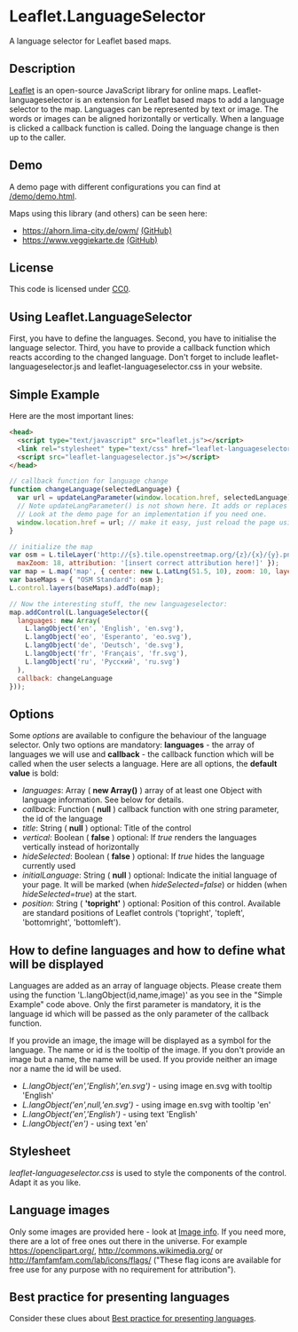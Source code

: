 # Leaflet.LanguageSelector

A language selector for Leaflet based maps.

## Description
[Leaflet](http://leafletjs.com/) is an open-source JavaScript library for online maps. Leaflet-languageselector is an extension for Leaflet based maps to add a language selector to the map. Languages can be represented by text or image. The words or images can be aligned horizontally or vertically. When a language is clicked a callback function is called. Doing the language change is then up to the caller.

## Demo
A demo page with different configurations you can find at [/demo/demo.html](/demo/demo.html).

Maps using this library (and others) can be seen here:
- https://ahorn.lima-city.de/owm/ [(GitHub)](https://github.com/buche/leaflet-openweathermap)
- https://www.veggiekarte.de [(GitHub)](https://github.com/piratenpanda/veggiekarte)

## License

This code is licensed under [CC0](http://creativecommons.org/publicdomain/zero/1.0/ "Creative Commons Zero - Public Domain").

## Using Leaflet.LanguageSelector

First, you have to define the languages. Second, you have to initialise the language selector. Third, you have to provide a callback function which reacts according to the changed language. Don't forget to include leaflet-languageselector.js and leaflet-languageselector.css in your website.

## Simple Example 

Here are the most important lines:

```html
<head>
  <script type="text/javascript" src="leaflet.js"></script>
  <link rel="stylesheet" type="text/css" href="leaflet-languageselector.css" />
  <script src="leaflet-languageselector.js"></script>
</head>
```

```js
// callback function for language change
function changeLanguage(selectedLanguage) {
  var url = updateLangParameter(window.location.href, selectedLanguage);
  // Note updateLangParameter() is not shown here. It adds or replaces the language parameter of the document URL.
  // Look at the demo page for an implementation if you need one.
  window.location.href = url; // make it easy, just reload the page using the changed parameter
}

// initialize the map
var osm = L.tileLayer('http://{s}.tile.openstreetmap.org/{z}/{x}/{y}.png', {
  maxZoom: 18, attribution: '[insert correct attribution here!]' });
var map = L.map('map', { center: new L.LatLng(51.5, 10), zoom: 10, layers: [osm] });
var baseMaps = { "OSM Standard": osm };
L.control.layers(baseMaps).addTo(map);

// Now the interesting stuff, the new languageselector:
map.addControl(L.languageSelector({
  languages: new Array(
    L.langObject('en', 'English', 'en.svg'),
    L.langObject('eo', 'Esperanto', 'eo.svg'),
    L.langObject('de', 'Deutsch', 'de.svg'),
    L.langObject('fr', 'Français', 'fr.svg'),
    L.langObject('ru', 'Русский', 'ru.svg')
  ),
  callback: changeLanguage
}));
```

## Options
Some *options* are available to configure the behaviour of the language selector. Only two options are mandatory: **languages** - the array of languages we will use and **callback** - the callback function which will be called when the user selects a language. Here are all options, the **default value** is bold:

* *languages*: Array ( **new Array()** ) array of at least one Object with language information. See below for details.
* *callback*: Function ( **null** ) callback function with one string parameter, the id of the language
* *title*: String ( **null** ) optional: Title of the control
* *vertical*: Boolean ( **false** ) optional: If *true* renders the languages vertically instead of horizontally
* *hideSelected*: Boolean ( **false** ) optional: If *true* hides the language currently used
* *initialLanguage*: String ( **null** ) optional: Indicate the initial language of your page. It will be marked (when *hideSelected=false*) or hidden (when *hideSelected=true*) at the start.
* *position*: String ( **'topright'** ) optional: Position of this control. Available are standard positions of Leaflet controls ('topright', 'topleft', 'bottomright', 'bottomleft').

## How to define languages and how to define what will be displayed

Languages are added as an array of language objects. Please create them using the function 'L.langObject(id,name,image)' as you see in the "Simple Example" code above. Only the first parameter is mandatory, it is the language id which will be passed as the only parameter of the callback function.

If you provide an image, the image will be displayed as a symbol for the language. The name or id is the tooltip of the image. If you don't provide an image but a name, the name will be used. If you provide neither an image nor a name the id will be used.

* *L.langObject('en','English','en.svg')* - using image en.svg with tooltip 'English'
* *L.langObject('en',null,'en.svg')* - using image en.svg with tooltip 'en'
* *L.langObject('en','English')* - using text 'English'
* *L.langObject('en')* - using text 'en'

## Stylesheet
*leaflet-languageselector.css* is used to style the components of the control. Adapt it as you like.

## Language images
Only some images are provided here - look at [Image info](/images/image_info.md). If you need more, there are a lot of free ones out there in the universe. For example https://openclipart.org/, http://commons.wikimedia.org/ or http://famfamfam.com/lab/icons/flags/ ("These flag icons are available for free use for any purpose with no requirement for attribution").

## Best practice for presenting languages
Consider these clues about [Best practice for presenting languages](http://www.flagsarenotlanguages.com/blog/best-practice-for-presenting-languages/).

